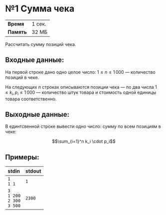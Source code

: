 # №1 Сумма чека

|            |        |
| ---------- | ------ |
| **Время**  | 1 сек. |
| **Память** | 32 МБ  |

Рассчитать сумму позиций чека.

## Входные данные:

На первой строке дано одно целое число: $1 \le n \le 1\,000$ — количество позиций в чеке.

На следующих $n$ строках описываются позиции чека — по два числа $1 \le k_i, p_i \le 1\,000$ — количество штук товара и стоимость одной единицы товара соответственно.

## Выходные данные:

В единтсвенной строке вывести одно число: сумму по всем позициям в чеке:
```math
\sum_{i=1}^n k_i \cdot p_i
```


## Примеры:

| stdin                                      | stdout |
| :----------------------------------------- | :----- |
| `1`<br />`1 1`                             | `1`    |
| `3`<br />`1 200`<br />`2 300`<br />`3 500` | `2300` |
